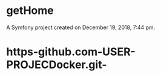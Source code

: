 getHome
=======

A Symfony project created on December 19, 2018, 7:44 pm.
# https-github.com-USER-PROJECDocker.git-
